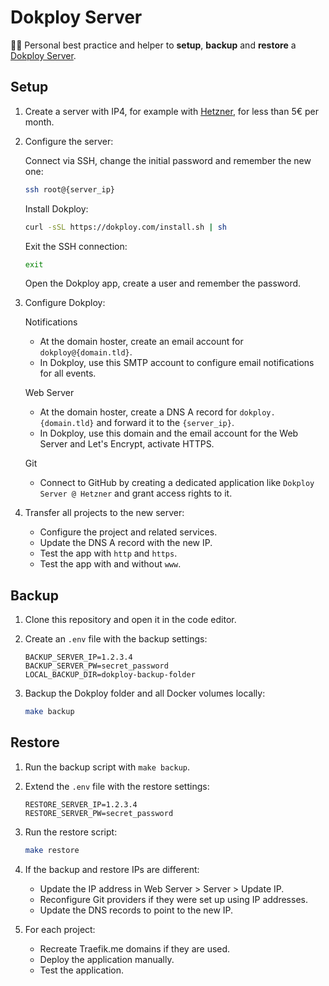 # Dokploy Server

👨‍💻 Personal best practice and helper to **setup**, **backup** and **restore** a [Dokploy Server](https://dokploy.com/).

## Setup

1. Create a server with IP4, for example with [Hetzner](https://console.hetzner.cloud/), for less than 5€ per month.

2. Configure the server:

    Connect via SSH, change the initial password and remember the new one:

    ```bash
    ssh root@{server_ip}
    ```

    Install Dokploy:

    ```bash
    curl -sSL https://dokploy.com/install.sh | sh
    ```

    Exit the SSH connection:

    ```bash
    exit
    ```

    Open the Dokploy app, create a user and remember the password.

3. Configure Dokploy:

   Notifications

   - At the domain hoster, create an email account for `dokploy@{domain.tld}`.
   - In Dokploy, use this SMTP account to configure email notifications for all events.

   Web Server

   - At the domain hoster, create a DNS A record for `dokploy.{domain.tld}` and forward it to the `{server_ip}`.
   - In Dokploy, use this domain and the  email account for the Web Server and Let's Encrypt, activate HTTPS.

   Git

   - Connect to GitHub by creating a dedicated application like `Dokploy Server @ Hetzner` and grant access rights to it.

4. Transfer all projects to the new server:

   - Configure the project and related services.
   - Update the DNS A record with the new IP.
   - Test the app with `http` and `https`.
   - Test the app with and without `www`.

## Backup

1. Clone this repository and open it in the code editor.

2. Create an `.env` file with the backup settings:

    ```env
    BACKUP_SERVER_IP=1.2.3.4
    BACKUP_SERVER_PW=secret_password
    LOCAL_BACKUP_DIR=dokploy-backup-folder
    ````

3. Backup the Dokploy folder and all Docker volumes locally:

   ```bash
   make backup
   ```

## Restore

1. Run the backup script with `make backup`.

2. Extend the `.env` file with the restore settings:

    ```env
    RESTORE_SERVER_IP=1.2.3.4
    RESTORE_SERVER_PW=secret_password
    ````

3. Run the restore script:

    ```bash
    make restore
    ```

4. If the backup and restore IPs are different:

    - Update the IP address in Web Server > Server > Update IP.
    - Reconfigure Git providers if they were set up using IP addresses.
    - Update the DNS records to point to the new IP.

5. For each project:

    - Recreate Traefik.me domains if they are used.
    - Deploy the application manually.
    - Test the application.
